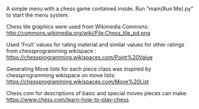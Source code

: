 A simple menu with a chess game contained inside.
Run "main(Run Me).py" to start the menu system.

Chess tile graphics were used from Wikimedia Commons: http://commons.wikimedia.org/wiki/File:Chess_tile_pd.png

Used 'Fruit' values for rating material and similar values for other ratings from chessprogramming wikispace : https://chessprogramming.wikispaces.com/Point%20Value

Generating Move lists for each piece class was inspired by chessprogramming wikispace on move lists: https://chessprogramming.wikispaces.com/Move%20List

Chess.com for descriptions of basic and special moves pieces can make: https://www.chess.com/learn-how-to-play-chess